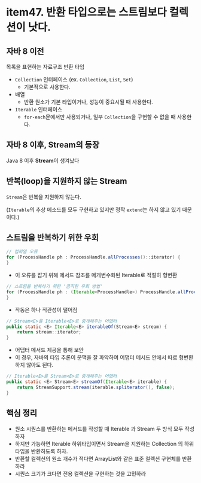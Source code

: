 # item47. 반환 타입으로는 스트림보다 컬렉션이 낫다.

## 자바 8 이전

목록을 표현하는 자료구조 반환 타입

- `Collection` 인터페이스 (ex. `Collection`, `List`, `Set`)
    - 기본적으로 사용한다.
- 배열
    - 반환 원소가 기본 타입이거나, 성능이 중요시될 때 사용한다.
- `Iterable` 인터페이스
    - `for-each`문에서만 사용되거나, 일부 `Collection`을 구현할 수 없을 때 사용한다.

## 자바 8 이후, Stream의 등장

Java 8 이후 **Stream**이 생겨났다


## 반복(loop)을 지원하지 않는 Stream

`Stream`은 반복을 지원하지 않는다.

(`Iterable`의 추상 메소드를 모두 구현하고 있지만 정작 `extend`는 하지 않고 있기 때문이다.)

## 스트림을 반복하기 위한 우회
```java
// 컴파일 오류
for (ProcessHandle ph : ProcessHandle.allProcesses()::iterator) {	
}
```
- 이 오류를 잡기 위해 메서드 참조를 메개변수화된 Iterable로 적절히 형변환
```java
// 스트림을 반복하기 위한 '끔직한 우회 방법'
for (ProcessHandle ph : (Iterable<ProcessHandle>) ProcessHandle.allProcesses()::iterator) {
}
```
- 작동은 하나 직관성이 떨어짐

```java
// Stream<E>를 Iterable<E>로 중개해주는 어댑터
public static <E> Iterable<E> iterableOf(Stream<E> stream) {
	return stream::iterator;
}
```
- 어댑터 메서드 제공을 통해 보안
- 이 경우, 자바의 타입 추론이 문맥을 잘 파악하여 어댑터 메서드 안에서 따로 형변환 하지 않아도 된다.


```java
// Iterable<E>를 Stream<E>로 중개해주는 어댑터
public static <E> Stream<E> streamOf(Iterable<E> iterable) {
	return StreamSupport.stream(iterable.spliterator(), false);
}
```

## 핵심 정리
- 원소 시퀀스를 반환하는 메서드를 작성할 때 Iterable 과 Stream 두 방식 모두 작성하자
- 하지만 가능하면 Iterable 하위타입이면서 Stream을 지원하는 Collection 의 하위 타입을 반환하도록 하자.
- 반환할 컬렉션의 원소 개수가 적다면 ArrayList와 같은 표준 컬렉션 구현체를 반환하라
- 시퀀스 크기가 크다면 전용 컬렉션을 구현하는 것을 고민하라
